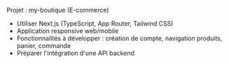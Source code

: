 <!-- Use this file to provide workspace-specific custom instructions to Copilot. For more details, visit https://code.visualstudio.com/docs/copilot/copilot-customization#_use-a-githubcopilotinstructionsmd-file -->

Projet : my-boutique (E-commerce)
- Utiliser Next.js (TypeScript, App Router, Tailwind CSS)
- Application responsive web/mobile
- Fonctionnalités à développer : création de compte, navigation produits, panier, commande
- Préparer l'intégration d'une API backend
